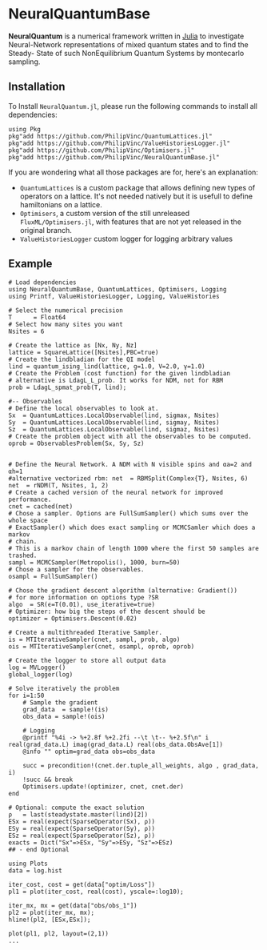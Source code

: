 # NeuralQuantumBase

**NeuralQuantum** is a numerical framework written in [Julia] to investigate
Neural-Network representations of mixed quantum states and to find the Steady-
State of such NonEquilibrium Quantum Systems by montecarlo sampling.

## Installation
To Install `NeuralQuantum.jl`, please run the following commands to install all
dependencies:
```
using Pkg
pkg"add https://github.com/PhilipVinc/QuantumLattices.jl"
pkg"add https://github.com/PhilipVinc/ValueHistoriesLogger.jl"
pkg"add https://github.com/PhilipVinc/Optimisers.jl"
pkg"add https://github.com/PhilipVinc/NeuralQuantumBase.jl"
```
If you are wondering what all those packages are for, here's an explanation:
 - `QuantumLattices` is a custom package that allows defining new types of operators on a lattice. It's not needed natively but it is usefull to define hamiltonians on a lattice.
 - `Optimisers`, a custom version of the still unreleased `FluxML/Optimisers.jl`, with features that are not yet released in the original branch.
 - `ValueHistoriesLogger` custom logger for logging arbitrary values

## Example
```
# Load dependencies
using NeuralQuantumBase, QuantumLattices, Optimisers, Logging
using Printf, ValueHistoriesLogger, Logging, ValueHistories

# Select the numerical precision
T      = Float64
# Select how many sites you want
Nsites = 6

# Create the lattice as [Nx, Ny, Nz]
lattice = SquareLattice([Nsites],PBC=true)
# Create the lindbladian for the QI model
lind = quantum_ising_lind(lattice, g=1.0, V=2.0, γ=1.0)
# Create the Problem (cost function) for the given lindbladian
# alternative is LdagL_L_prob. It works for NDM, not for RBM
prob = LdagL_spmat_prob(T, lind);

#-- Observables
# Define the local observables to look at.
Sx  = QuantumLattices.LocalObservable(lind, sigmax, Nsites)
Sy  = QuantumLattices.LocalObservable(lind, sigmay, Nsites)
Sz  = QuantumLattices.LocalObservable(lind, sigmaz, Nsites)
# Create the problem object with all the observables to be computed.
oprob = ObservablesProblem(Sx, Sy, Sz)


# Define the Neural Network. A NDM with N visible spins and αa=2 and αh=1
#alternative vectorized rbm: net  = RBMSplit(Complex{T}, Nsites, 6)
net  = rNDM(T, Nsites, 1, 2)
# Create a cached version of the neural network for improved performance.
cnet = cached(net)
# Chose a sampler. Options are FullSumSampler() which sums over the whole space
# ExactSampler() which does exact sampling or MCMCSamler which does a markov
# chain.
# This is a markov chain of length 1000 where the first 50 samples are trashed.
sampl = MCMCSampler(Metropolis(), 1000, burn=50)
# Chose a sampler for the observables.
osampl = FullSumSampler()

# Chose the gradient descent algorithm (alternative: Gradient())
# for more information on options type ?SR
algo  = SR(ϵ=T(0.01), use_iterative=true)
# Optimizer: how big the steps of the descent should be
optimizer = Optimisers.Descent(0.02)

# Create a multithreaded Iterative Sampler.
is = MTIterativeSampler(cnet, sampl, prob, algo)
ois = MTIterativeSampler(cnet, osampl, oprob, oprob)

# Create the logger to store all output data
log = MVLogger()
global_logger(log)

# Solve iteratively the problem
for i=1:50
    # Sample the gradient
    grad_data  = sample!(is)
    obs_data = sample!(ois)

    # Logging
    @printf "%4i -> %+2.8f %+2.2fi --\t \t-- %+2.5f\n" i real(grad_data.L) imag(grad_data.L) real(obs_data.ObsAve[1])
    @info "" optim=grad_data obs=obs_data

    succ = precondition!(cnet.der.tuple_all_weights, algo , grad_data, i)
    !succ && break
    Optimisers.update!(optimizer, cnet, cnet.der)
end

# Optional: compute the exact solution
ρ   = last(steadystate.master(lind)[2])
ESx = real(expect(SparseOperator(Sx), ρ))
ESy = real(expect(SparseOperator(Sy), ρ))
ESz = real(expect(SparseOperator(Sz), ρ))
exacts = Dict("Sx"=>ESx, "Sy"=>ESy, "Sz"=>ESz)
## - end Optional

using Plots
data = log.hist

iter_cost, cost = get(data["optim/Loss"])
pl1 = plot(iter_cost, real(cost), yscale=:log10);

iter_mx, mx = get(data["obs/obs_1"])
pl2 = plot(iter_mx, mx);
hline!(pl2, [ESx,ESx]);

plot(pl1, pl2, layout=(2,1))
...
```

[Julia]: http://julialang.org
[Filippo Vicentini]: mailto:filippo.vicentini@univ-paris-diderot.fr
